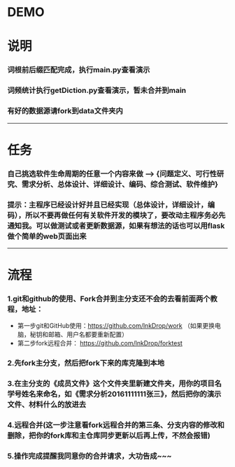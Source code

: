 DEMO
===========================
# 说明
### 词根前后缀匹配完成，执行main.py查看演示
### 词频统计执行getDiction.py查看演示，暂未合并到main
### 有好的数据源请fork到data文件夹内

--------------------
# 任务
### 自己挑选软件生命周期的任意一个内容来做 --> {问题定义、可行性研究、需求分析、总体设计、详细设计、编码、综合测试、软件维护}
### 提示：主程序已经设计好并且已经实现（总体设计，详细设计，编码），所以不要再做任何有关软件开发的模块了，要改动主程序务必先通知我。可以做测试或者更新数据源，如果有想法的话也可以用flask做个简单的web页面出来

-------
# 流程
### 1.git和github的使用、Fork合并到主分支还不会的去看前面两个教程，地址：
* 第一步git和GitHub使用：https://github.com/lnkDrop/work      （如果更换电脑，秘钥和邮箱、用户名都要重新配置）        
* 第二步fork远程合并： https://github.com/lnkDrop/forktest           


### 2.先fork主分支，然后把fork下来的库克隆到本地
### 3.在主分支的《成员文件》这个文件夹里新建文件夹，用你的项目名学号姓名来命名，如《需求分析20161111111张三》，然后把你的演示文件、材料什么的放进去
### 4.远程合并(这一步注意看fork远程合并的第三条、分支内容的修改和删除，把你的fork库和主仓库同步更新以后再上传，不然会报错)
### 5.操作完成提醒我同意你的合并请求，大功告成~~~




